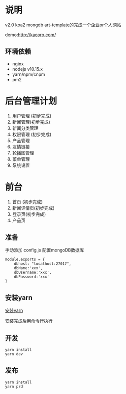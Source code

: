# 说明
v2.0 koa2 mongdb art-template的完成一个企业or个人网站

demo:http://kacoro.com/
## 环境依赖
* nginx
* nodejs v10.15.x
* yarn/npm/cnpm
* pm2


# 后台管理计划
1. 用户管理 (初步完成)
2. 新闻管理(初步完成)
3. 新闻分类管理
4. 权限管理 (初步完成)
5. 产品管理
6. 友情链接
7. 轮播图管理
8. 菜单管理
9. 系统设置

# 前台
1. 首页  (初步完成)
2. 新闻详情页(初步完成)
3. 登录页(初步完成)
4. 产品页

## 准备
手动添加 config.js 配置mongoDB数据库
```
module.exports = {
	dbhost: "localhost:27017",
	dbName:'xxx',
	dbUsername:'xxx',
	dbPassword:'xxx'
}
```

## 安装yarn

[安装yarn](https://www.yarnpkg.com/zh-Hant/docs/install#windows-stable)

安装完成后用命令行执行

## 开发
```
yarn install 
yarn dev
```

## 发布 
```
yarn install 
yarn prd
```
